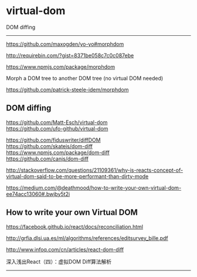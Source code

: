 # virtual-dom


 DOM diffing
 
 
 
*******************************************************************************



https://github.com/maxogden/yo-yo#morphdom


http://requirebin.com/?gist=8371be058c7c0c087ebe


https://www.npmjs.com/package/morphdom


Morph a DOM tree to another DOM tree (no virtual DOM needed)

https://github.com/patrick-steele-idem/morphdom

## DOM diffing


https://github.com/Matt-Esch/virtual-dom  
https://github.com/ufo-github/virtual-dom  


https://github.com/fiduswriter/diffDOM  
https://github.com/skatejs/dom-diff  
https://www.npmjs.com/package/dom-diff  
https://github.com/canjs/dom-diff

http://stackoverflow.com/questions/21109361/why-is-reacts-concept-of-virtual-dom-said-to-be-more-performant-than-dirty-mode


https://medium.com/@deathmood/how-to-write-your-own-virtual-dom-ee74acc13060#.bwjby5t2i

## How to write your own Virtual DOM


https://facebook.github.io/react/docs/reconciliation.html

http://grfia.dlsi.ua.es/ml/algorithms/references/editsurvey_bille.pdf



http://www.infoq.com/cn/articles/react-dom-diff


深入浅出React（四）：虚拟DOM Diff算法解析






*******************************************************************************

 
 
